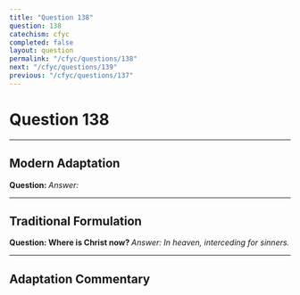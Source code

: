 ```yaml
---
title: "Question 138"
question: 138
catechism: cfyc
completed: false
layout: question
permalink: "/cfyc/questions/138"
next: "/cfyc/questions/139"
previous: "/cfyc/questions/137"
---
```

# Question 138
---
## Modern Adaptation
<strong>
    Question:
</strong>

<em>
    Answer:
</em>

---
## Traditional Formulation
<strong>
    Question: Where is Christ now?
</strong>

<em>
    Answer: In heaven, interceding for sinners.
</em>

---
## Adaptation Commentary

